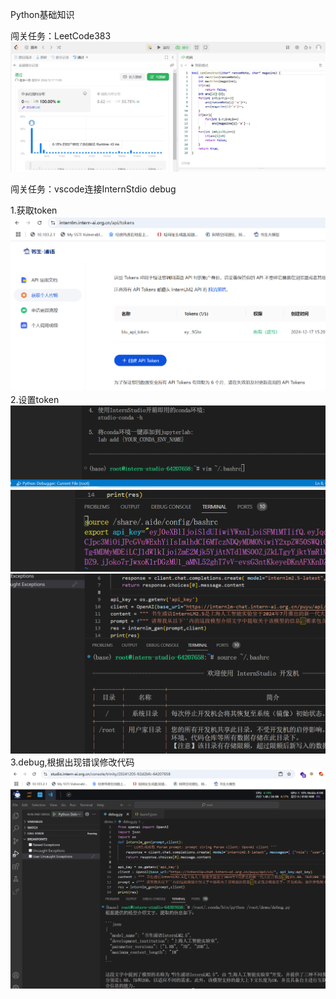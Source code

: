 Python基础知识

闯关任务：LeetCode383
![](https://github.com/blublublulblu/L0G2000/blob/main/leetcode383.jpg)

闯关任务：vscode连接InternStdio debug

1.获取token
![](https://github.com/blublublulblu/L0G2000/blob/main/1734420073508.png)
2.设置token
![](https://github.com/blublublulblu/L0G2000/blob/main/1734422392684.png)
![](https://github.com/blublublulblu/L0G2000/blob/main/1734422425044.png)
![](https://github.com/blublublulblu/L0G2000/blob/main/1734422353311.png)
3.debug,根据出现错误修改代码
![](https://github.com/blublublulblu/L0G2000/blob/main/1734422257586.png)
